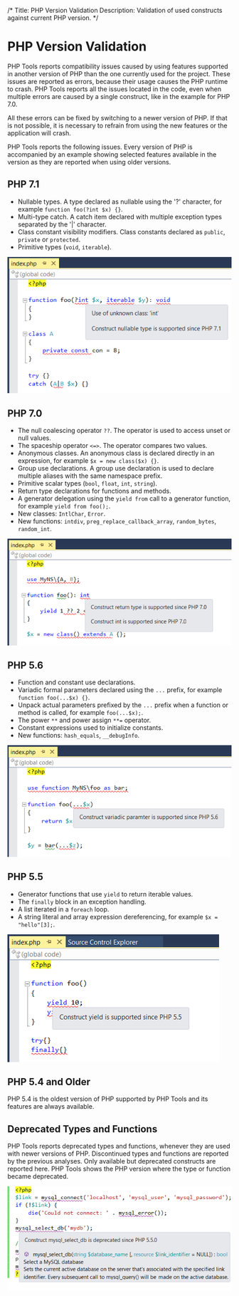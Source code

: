 ﻿/*
Title: PHP Version Validation
Description: Validation of used constructs against current PHP version.
*/

# PHP Version Validation

PHP Tools reports compatibility issues caused by using features supported in another version of PHP than the one currently used for the project.
These issues are reported as errors, because their usage causes the PHP runtime to crash. 
PHP Tools reports all the issues located in the code, even when multiple errors are caused by a single construct, like in the example for PHP 7.0.

All these errors can be fixed by switching to a newer version of PHP. If that is not possible, it is necessary to refrain from using the new features or the application will crash.

PHP Tools reports the following issues. Every version of PHP is accompanied by an example showing selected features available in the version as they are reported when using older versions.

## PHP 7.1
- Nullable types. A type declared as nullable using the '?' character, for example `function foo(?int $x) {}`.
- Multi-type catch. A catch item declared with multiple exception types separated by the '|' character.
- Class constant visibility modifiers. Class constants declared as `public`, `private` or `protected`.
- Primitive types (`void`, `iterable`).

![PHP 7.1 compatibility](imgs/php-71-compatibility.png)

## PHP 7.0
- The null coalescing operator `??`. The operator is used to access unset or null values.
- The spaceship operator `<=>`. The operator compares two values.
- Anonymous classes. An anonymous class is declared directly in an expression, for example `$x = new class($x) {}`.
- Group use declarations. A group use declaration is used to declare multiple aliases with the same namespace prefix.
- Primitive scalar types (`bool`, `float`, `int`, `string`).
- Return type declarations for functions and methods.
- A generator delegation using the `yield from` call to a generator function, for example `yield from foo();`.
- New classes: `IntlChar`, `Error`.
- New functions: `intdiv`, `preg_replace_callback_array`, `random_bytes`, `random_int`.

![PHP 7.0 compatibility](imgs/php-70-compatibility.png)

## PHP 5.6
- Function and constant use declarations.
- Variadic formal parameters declared using the `...` prefix, for example `function foo(...$x) {}`.
- Unpack actual parameters prefixed by the `...` prefix when a function or method is called, for example `foo(...$x);`.
- The power `**` and power assign `**=` operator.
- Constant expressions used to initialize constants.
- New functions: `hash_equals`, `__debugInfo`.

![PHP 5.6 compatibility](imgs/php-56-compatibility.png)

## PHP 5.5
- Generator functions that use `yield` to return iterable values.
- The `finally` block in an exception handling.
- A list iterated in a `foreach` loop.
- A string literal and array expression dereferencing, for example `$x = "hello"[3];`.

![PHP 5.5 compatibility](imgs/php-55-compatibility.png)

## PHP 5.4 and Older

PHP 5.4 is the oldest version of PHP supported by PHP Tools and its features are always available.

## Deprecated Types and Functions 

PHP Tools reports deprecated types and functions, whenever they are used with newer versions of PHP.
Discontinued types and functions are reported by the previous analyses. Only available but deprecated constructs are reported here.
PHP Tools shows the PHP version where the type or function became deprecated.

![Deprecated functions](imgs/deprecated.png)
